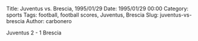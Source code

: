 Title: Juventus vs. Brescia, 1995/01/29
Date: 1995/01/29 00:00
Category: sports
Tags: football, football scores, Juventus, Brescia
Slug: juventus-vs-brescia
Author: carbonero


Juventus 2 - 1 Brescia
